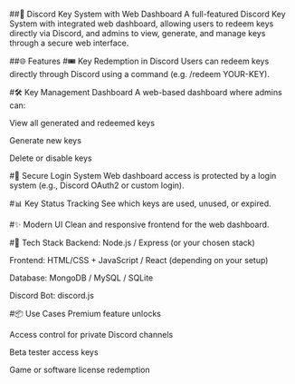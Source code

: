 ##🔑 Discord Key System with Web Dashboard
A full-featured Discord Key System with integrated web dashboard, allowing users to redeem keys directly via Discord, and admins to view, generate, and manage keys through a secure web interface.

##🌐 Features
#🎟️ Key Redemption in Discord
Users can redeem keys directly through Discord using a command (e.g. /redeem YOUR-KEY).

#🛠️ Key Management Dashboard
A web-based dashboard where admins can:

View all generated and redeemed keys

Generate new keys

Delete or disable keys

#🔐 Secure Login System
Web dashboard access is protected by a login system (e.g., Discord OAuth2 or custom login).

#📊 Key Status Tracking
See which keys are used, unused, or expired.

#✨ Modern UI
Clean and responsive frontend for the web dashboard.

#🧰 Tech Stack
Backend: Node.js / Express (or your chosen stack)

Frontend: HTML/CSS + JavaScript / React (depending on your setup)

Database: MongoDB / MySQL / SQLite

Discord Bot: discord.js

#📦 Use Cases
Premium feature unlocks

Access control for private Discord channels

Beta tester access keys

Game or software license redemption

